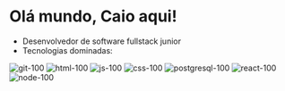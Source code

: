 # Olá mundo, Caio aqui!
- Desenvolvedor de software fullstack junior
- Tecnologias dominadas:

![git-100](https://github.com/DevCaioLopes/DevCaioLopes/assets/156726116/4acea231-5683-4642-977f-a0fc394d7226)
![html-100](https://github.com/DevCaioLopes/DevCaioLopes/assets/156726116/558345c9-bc90-4ef7-b0ac-bc8e1e116fa3)
![js-100](https://github.com/DevCaioLopes/DevCaioLopes/assets/156726116/ddcb8eae-8eb6-40b0-8690-d550a415c0a8)
![css-100](https://github.com/DevCaioLopes/DevCaioLopes/assets/156726116/9f80c284-c2a2-411a-ac5e-04ec3ac6f369)
![postgresql-100](https://github.com/DevCaioLopes/DevCaioLopes/assets/156726116/5f009b27-a047-47c4-8aaf-1bbb79285e43)
![react-100](https://github.com/DevCaioLopes/DevCaioLopes/assets/156726116/6b84d4ed-0180-448f-a720-10cd09fd0fbf)
![node-100](https://github.com/DevCaioLopes/DevCaioLopes/assets/156726116/3f3f6f0c-927f-44d9-80ac-b4046d49c1d1)
